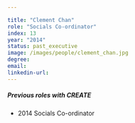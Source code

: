 ```yaml
---

title: "Clement Chan"
role: "Socials Co-ordinator"
index: 13
year: "2014"
status: past_executive
image: /images/people/clement_chan.jpg
degree:
email:
linkedin-url:
---
```

##### Previous roles with CREATE

- 2014 Socials Co-ordinator

